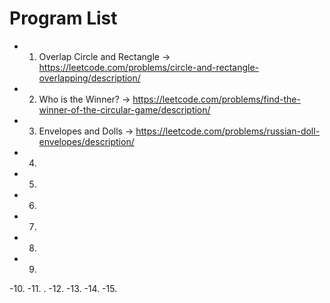 # Program List 

   - 1. Overlap Circle and Rectangle -> https://leetcode.com/problems/circle-and-rectangle-overlapping/description/
   - 2. Who is the Winner? -> https://leetcode.com/problems/find-the-winner-of-the-circular-game/description/
   - 3. Envelopes and Dolls -> https://leetcode.com/problems/russian-doll-envelopes/description/
   - 4. 
   - 5. 
   - 6. 
   - 7. 
   - 8. 
   - 9. 
   -10. 
   -11. .
   -12. 
   -13. 
   -14. 
   -15. 
